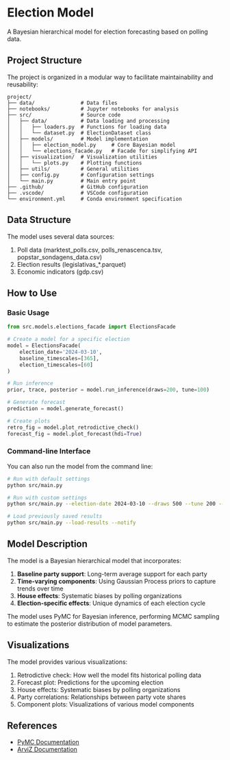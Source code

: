 # Election Model

A Bayesian hierarchical model for election forecasting based on polling data.

## Project Structure

The project is organized in a modular way to facilitate maintainability and reusability:

```
project/
├── data/               # Data files
├── notebooks/          # Jupyter notebooks for analysis
├── src/                # Source code
│   ├── data/           # Data loading and processing
│   │   ├── loaders.py  # Functions for loading data
│   │   └── dataset.py  # ElectionDataset class
│   ├── models/         # Model implementation
│   │   ├── election_model.py     # Core Bayesian model
│   │   └── elections_facade.py   # Facade for simplifying API
│   ├── visualization/  # Visualization utilities
│   │   └── plots.py    # Plotting functions
│   ├── utils/          # General utilities
│   ├── config.py       # Configuration settings
│   └── main.py         # Main entry point
├── .github/            # GitHub configuration
├── .vscode/            # VSCode configuration
└── environment.yml     # Conda environment specification
```

## Data Structure

The model uses several data sources:

1. Poll data (marktest_polls.csv, polls_renascenca.tsv, popstar_sondagens_data.csv)
2. Election results (legislativas_*.parquet)
3. Economic indicators (gdp.csv)

## How to Use

### Basic Usage

```python
from src.models.elections_facade import ElectionsFacade

# Create a model for a specific election
model = ElectionsFacade(
    election_date='2024-03-10',
    baseline_timescales=[365],
    election_timescales=[60]
)

# Run inference
prior, trace, posterior = model.run_inference(draws=200, tune=100)

# Generate forecast
prediction = model.generate_forecast()

# Create plots
retro_fig = model.plot_retrodictive_check()
forecast_fig = model.plot_forecast(hdi=True)
```

### Command-line Interface

You can also run the model from the command line:

```bash
# Run with default settings
python src/main.py

# Run with custom settings
python src/main.py --election-date 2024-03-10 --draws 500 --tune 200 --notify

# Load previously saved results
python src/main.py --load-results --notify
```

## Model Description

The model is a Bayesian hierarchical model that incorporates:

1. **Baseline party support**: Long-term average support for each party
2. **Time-varying components**: Using Gaussian Process priors to capture trends over time
3. **House effects**: Systematic biases by polling organizations
4. **Election-specific effects**: Unique dynamics of each election cycle

The model uses PyMC for Bayesian inference, performing MCMC sampling to estimate the posterior distribution of model parameters.

## Visualizations

The model provides various visualizations:

1. Retrodictive check: How well the model fits historical polling data
2. Forecast plot: Predictions for the upcoming election
3. House effects: Systematic biases by polling organizations
4. Party correlations: Relationships between party vote shares
5. Component plots: Visualizations of various model components

## References

- [PyMC Documentation](https://docs.pymc.io/)
- [ArviZ Documentation](https://arviz-devs.github.io/arviz/)
